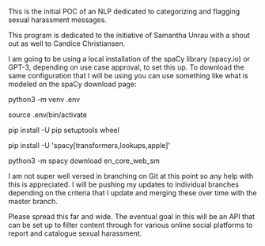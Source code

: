 This is the initial POC of an NLP dedicated to categorizing and flagging sexual harassment messages.

This program is dedicated to the initiative of Samantha Unrau with a shout out as well to Candice Christiansen.

I am going to be using a local installation of the spaCy library (spacy.io) or GPT-3, depending on use case approval, to set this up. To download the same configuration that I will be using you can use something like what is modeled on the spaCy download page:

python3 -m venv .env

source .env/bin/activate

pip install -U pip setuptools wheel

pip install -U 'spacy[transformers,lookups,apple]'

python3 -m spacy download en_core_web_sm




I am not super well versed in branching on Git at this point so any help with this is appreciated. I will be pushing my updates to individual branches depending on the criteria that I update and merging these over time with the master branch.

Please spread this far and wide. The eventual goal in this will be an API that can be set up to filter content through for various online social platforms to report and catalogue sexual harassment.
